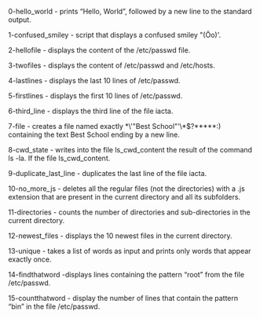 0-hello_world -  prints “Hello, World”, followed by a new line to the standard output.

1-confused_smiley -  script that displays a confused smiley "(Ôo)'.

2-hellofile - displays the content of the /etc/passwd file.

3-twofiles - displays the content of /etc/passwd and /etc/hosts.

4-lastlines - displays the last 10 lines of /etc/passwd.

5-firstlines - displays the first 10 lines of /etc/passwd.

6-third_line - displays the third line of the file iacta.

7-file - creates a file named exactly \*\\'"Best School"\'\\*$\?\*\*\*\*\*:) containing the text Best School ending by a new line.

8-cwd_state - writes into the file ls_cwd_content the result of the command ls -la. If the file ls_cwd_content.

9-duplicate_last_line - duplicates the last line of the file iacta. 

10-no_more_js - deletes all the regular files (not the directories) with a .js extension that are present in the current directory and all its subfolders.

11-directories - counts the number of directories and sub-directories in the current directory.

12-newest_files - displays the 10 newest files in the current directory.

13-unique - takes a list of words as input and prints only words that appear exactly once.

14-findthatword -displays lines containing the pattern “root” from the file /etc/passwd.

15-countthatword - display the number of lines that contain the pattern “bin” in the file /etc/passwd.
